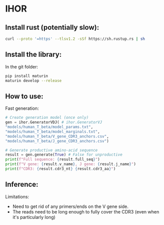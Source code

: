 # IHOR

Install rust (potentially slow):
--------------------------------

``` sh
curl --proto '=https' --tlsv1.2 -sSf https://sh.rustup.rs | sh
```

Install the library:
--------------------

In the git folder:
``` sh
pip install maturin
maturin develop --release
```

How to use:
-----------

Fast generation:
```py
# Create generation model (once only)
gen = ihor.GeneratorVDJ( # ihor.GeneratorVJ
"models/human_T_beta/model_params.txt",
"models/human_T_beta/model_marginals.txt",
"models/human_T_beta/V_gene_CDR3_anchors.csv",
"models/human_T_beta/J_gene_CDR3_anchors.csv")

# Generate productive amino-acid sequence
result = gen.generate(True) # False for unproductive
print(f"Full sequence: {result.full_seq}")
print(f"V gene: {result.v_name}, J gene: {result.j_name}")
print(f"CDR3: {result.cdr3_nt} {result.cdr3_aa}")
```


Inference:
----------

Limitations:
- Need to get rid of any primers/ends on the V gene side.
- The reads need to be long enough to fully cover the CDR3 (even when it's particularly long)
